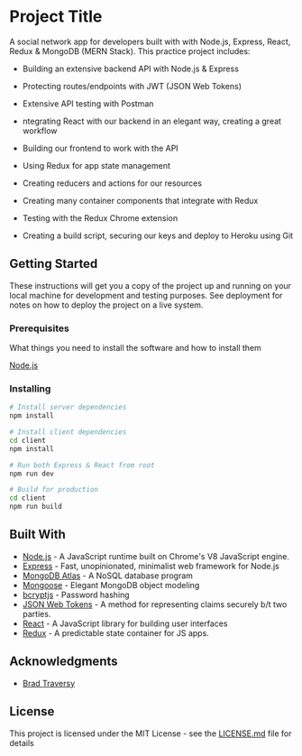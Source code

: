 # Project Title

A social network app for developers built with with Node.js, Express, React, Redux & MongoDB (MERN Stack). This practice project includes:

- Building an extensive backend API with Node.js & Express

- Protecting routes/endpoints with JWT (JSON Web Tokens)

- Extensive API testing with Postman

- ntegrating React with our backend in an elegant way, creating a great workflow

- Building our frontend to work with the API

- Using Redux for app state management

- Creating reducers and actions for our resources

- Creating many container components that integrate with Redux

- Testing with the Redux Chrome extension

- Creating a build script, securing our keys and deploy to Heroku using Git

## Getting Started

These instructions will get you a copy of the project up and running on your local machine for development and testing purposes. See deployment for notes on how to deploy the project on a live system.

### Prerequisites

What things you need to install the software and how to install them

[Node.js](https://nodejs.org/en/)

### Installing

```bash
# Install server dependencies
npm install

# Install client dependencies
cd client
npm install

# Run both Express & React from root
npm run dev

# Build for production
cd client
npm run build
```

## Built With

- [Node.js](https://nodejs.org/en/) - A JavaScript runtime built on Chrome's V8 JavaScript engine.
- [Express](https://expressjs.com/) - Fast, unopinionated, minimalist web framework for Node.js
- [MongoDB Atlas](https://www.mongodb.com/cloud/atlas) - A NoSQL database program
- [Mongoose](https://mongoosejs.com/) - Elegant MongoDB object modeling
- [bcryptjs](https://github.com/dcodeIO/bcrypt.js/) - Password hashing
- [JSON Web Tokens](https://jwt.io/) - A method for representing claims securely b/t two parties.
- [React](https://reactjs.org/) - A JavaScript library for building user interfaces
- [Redux](https://redux.js.org/) - A predictable state container for JS apps.

## Acknowledgments

- [Brad Traversy](http://www.traversymedia.com/)

## License

This project is licensed under the MIT License - see the [LICENSE.md](LICENSE.md) file for details
